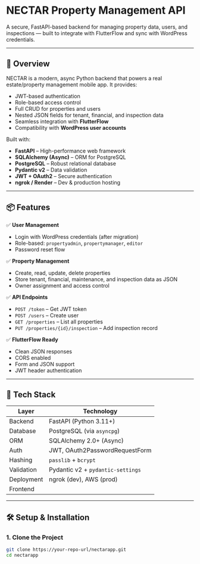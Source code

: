 # NECTAR Property Management API

A secure, FastAPI-based backend for managing property data, users, and inspections — built to integrate with FlutterFlow and sync with WordPress credentials.

---

## 🚀 Overview

NECTAR is a modern, async Python backend that powers a real estate/property management mobile app. It provides:
- JWT-based authentication
- Role-based access control
- Full CRUD for properties and users
- Nested JSON fields for tenant, financial, and inspection data
- Seamless integration with **FlutterFlow**
- Compatibility with **WordPress user accounts**

Built with:
- **FastAPI** – High-performance web framework
- **SQLAlchemy (Async)** – ORM for PostgreSQL
- **PostgreSQL** – Robust relational database
- **Pydantic v2** – Data validation
- **JWT + OAuth2** – Secure authentication
- **ngrok / Render** – Dev & production hosting

---

## 📦 Features

✅ **User Management**
- Login with WordPress credentials (after migration)
- Role-based: `propertyadmin`, `propertymanager`, `editor`
- Password reset flow

✅ **Property Management**
- Create, read, update, delete properties
- Store tenant, financial, maintenance, and inspection data as JSON
- Owner assignment and access control

✅ **API Endpoints**
- `POST /token` – Get JWT token
- `POST /users` – Create user
- `GET /properties` – List all properties
- `PUT /properties/{id}/inspection` – Add inspection record

✅ **FlutterFlow Ready**
- Clean JSON responses
- CORS enabled
- Form and JSON support
- JWT header authentication

---

## 🔧 Tech Stack

| Layer | Technology |
|------|------------|
| Backend | FastAPI (Python 3.11+) |
| Database | PostgreSQL (via `asyncpg`) |
| ORM | SQLAlchemy 2.0+ (Async) |
| Auth | JWT, OAuth2PasswordRequestForm |
| Hashing | `passlib` + `bcrypt` |
| Validation | Pydantic v2 + `pydantic-settings` |
| Deployment | ngrok (dev), AWS (prod) |
| Frontend |  |

---

## 🛠️ Setup & Installation

### 1. Clone the Project
```bash
git clone https://your-repo-url/nectarapp.git
cd nectarapp

